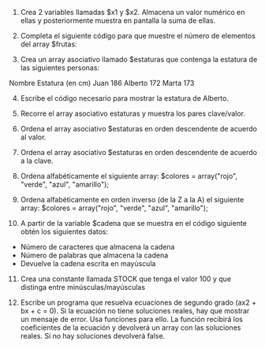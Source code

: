 1. Crea 2 variables llamadas $x1 y $x2. Almacena un valor numérico en ellas y posteriormente muestra en pantalla la suma de ellas.

2. Completa el siguiente código para que muestre el número de elementos del array $frutas:

<?php
$frutas = array("Manza", "Plátano", "Naranja");
//Mostrar el número de elementos del array anterior
?>

3. Crea un array asociativo llamado $estaturas que contenga la estatura de las siguientes personas:

Nombre     Estatura (en cm)
Juan           186
Alberto       172
Marta         173

4. Escribe el código necesario para mostrar la estatura de Alberto.

5. Recorre el array asociativo estaturas y muestra los pares clave/valor.

6. Ordena el array asociativo $estaturas en orden descendente de acuerdo al valor.

7. Ordena el array asociativo $estaturas en orden descendente de acuerdo a la clave.

8. Ordena alfabéticamente el siguiente array:
$colores = array("rojo", "verde", "azul", "amarillo");

9. Ordena alfabéticamente en orden inverso (de la Z a la A) el siguiente array:
$colores = array("rojo", "verde", "azul", "amarillo");

10. A partir de la variable $cadena que se muestra en el código siguiente obtén los siguientes
datos:
- Número de caracteres que almacena la cadena
- Número de palabras que almacena la cadena
- Devuelve la cadena escrita en mayúscula

<?php
$cadena="Esto es un string de varias palabras";
//Número de caracteres que almacena la cadena
//Devuelve la cadena escrita en mayúscula
//Número de palabras que almacena la cadena
?>

11. Crea una constante llamada STOCK que tenga el valor 100 y que distinga entre minúsculas/mayúsculas

12. Escribe un programa que resuelva ecuaciones de segundo grado (ax2 + bx + c = 0). Si la ecuación no tiene soluciones reales, hay que mostrar un mensaje de error. Usa funciones para ello. La función recibirá los coeficientes de la ecuación y devolverá un array con las soluciones reales. Si no hay soluciones devolverá false.